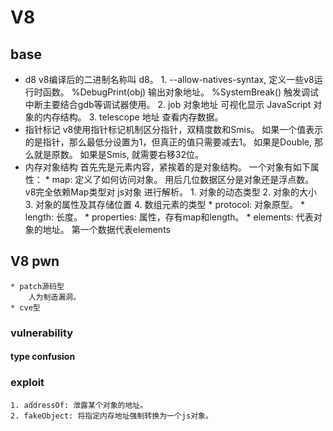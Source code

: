 # V8
## base
- d8
		v8编译后的二进制名称叫 d8。
		1. --allow-natives-syntax, 定义一些v8运行时函数。
			%DebugPrint(obj) 输出对象地址。
			%SystemBreak() 触发调试中断主要结合gdb等调试器使用。
		2. job 对象地址
			可视化显示 JavaScript 对象的内存结构。
		3. telescope 地址
			查看内存数据。
- 指针标记
		v8使用指针标记机制区分指针，双精度数和Smis。
		如果一个值表示的是指针，那么最低分设置为1，但真正的值只需要减去1。
		如果是Double, 那么就是原数。
		如果是Smis, 就需要右移32位。
- 内存对象结构
		首先先是元素内容，紧挨着的是对象结构。
		一个对象有如下属性： 
		* map: 定义了如何访问对象。 用后几位数据区分是对象还是浮点数。 v8完全依赖Map类型对 js对象 进行解析。
			1. 对象的动态类型
			2. 对象的大小
			3. 对象的属性及其存储位置
			4. 数组元素的类型
		* protocol: 对象原型。
		* length: 长度。
		* properties: 属性，存有map和length。
		* elements: 代表对象的地址。 第一个数据代表elements

## V8 pwn
	* patch源码型
		人为制造漏洞。
	* cve型

### vulnerability
#### type confusion
### exploit
	1. addressOf: 泄露某个对象的地址。
	2. fakeObject: 将指定内存地址强制转换为一个js对象。

